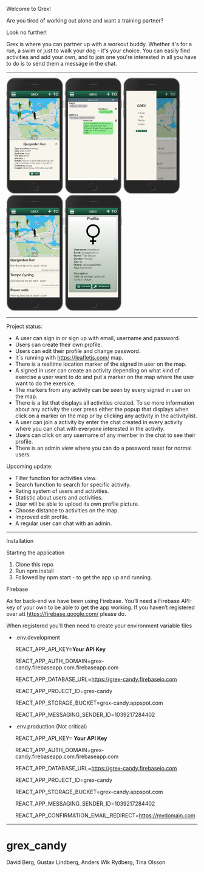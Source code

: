 Welcome to Grex!

Are you tired of working out alone and want a training partner?

Look no further!

Grex is where you can partner up with a workout buddy. Whether it's for a run, a swim or just to walk your dog - it's your choice. You can easily find activities and add your own, and to join one you're interested in all you have to do is to send them a message in the chat.

---

<img src="Grex-bilder-readme/activity_plus_map.png" width="150" > <img src="Grex-bilder-readme/chat.png" width="150" > <img src="Grex-bilder-readme/home_plus_navbar.png" width="150" > <img src="Grex-bilder-readme/home_view.png" width="150" > <img src="Grex-bilder-readme/profile.png" width="150" >

---

Project status:
- A user can sign in or sign up with email, username and password.
- Users can create their own profile.
- Users can edit their profile and change password.
- It´s running with https://leafletjs.com/ map.
- There is a realtime location marker of the signed in user on the map.
- A signed in user can create an activity depending on what kind of exercise a user want to do and put a marker on the map where the user want to do the exersice.
- The markers from any activity can be seen by every signed in user on the map.
- There is a list that displays all activities created. To se more information about any activity the user press either the popup that displays when click on a marker on the map or by clicking any activity in the activitylist.
- A user can join a activity by enter the chat created in every activity where you can chat with everyone interested in the activity.
- Users can click on any username of any member in the chat to see their profile.
- There is an admin view where you can do a password reset for normal users.

Upcoming update:
- Filter function for activities view.
- Search function to search for specific activity.
- Rating system of users and activities.
- Statistic about users and activities.
- User will be able to upload its own profile picture.
- Choose distance to activities on the map.
- Improved edit profile.
- A regular user can chat with an admin.

---

Installation

Starting the application

1. Clone this repo
2. Run npm install
3. Followed by npm start - to get the app up and running.

Firebase

As for back-end we have been using Firebase.
You’ll need a Firebase API-key of your own to be able to get the app working. If you haven’t registered over att https://firebase.google.com/ please do.

When registered you’ll then need to create your environment variable files

- .env.development

  REACT_APP_API_KEY=**Your API Key**
  
  REACT_APP_AUTH_DOMAIN=grex-candy.firebaseapp.com.firebaseapp.com
  
  REACT_APP_DATABASE_URL=https://grex-candy.firebaseio.com
  
  REACT_APP_PROJECT_ID=grex-candy
  
  REACT_APP_STORAGE_BUCKET=grex-candy.appspot.com
  
  REACT_APP_MESSAGING_SENDER_ID=1039217284402
  


* .env.production (Not critical)

  REACT_APP_API_KEY= **Your API Key**

  REACT_APP_AUTH_DOMAIN=grex-candy.firebaseapp.com.firebaseapp.com

  REACT_APP_DATABASE_URL=https://grex-candy.firebaseio.com

  REACT_APP_PROJECT_ID=grex-candy

  REACT_APP_STORAGE_BUCKET=grex-candy.appspot.com

  REACT_APP_MESSAGING_SENDER_ID=1039217284402

  REACT_APP_CONFIRMATION_EMAIL_REDIRECT=https://mydomain.com


---

# grex_candy

David Berg,
Gustav Lindberg,
Anders Wik Rydberg,
Tina Olsson
